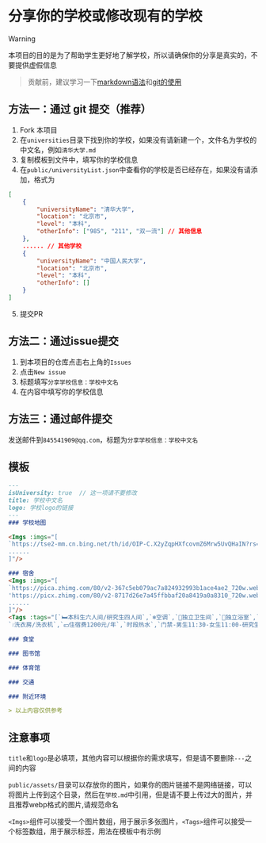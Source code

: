 # 分享你的学校或修改现有的学校

> [!WARNING]
> 本项目的目的是为了帮助学生更好地了解学校，所以请确保你的分享是真实的，不要提供虚假信息

> 贡献前，建议学习一下[markdown语法](https://www.runoob.com/markdown/md-tutorial.html)和[git的使用](https://www.liaoxuefeng.com/wiki/896043488029600)

## 方法一：通过 git 提交（推荐）

1. Fork 本项目
2. 在`universities`目录下找到你的学校，如果没有请新建一个，文件名为学校的中文名，例如`清华大学.md`
3. 复制模板到文件中，填写你的学校信息
4. 在`public/universityList.json`中查看你的学校是否已经存在，如果没有请添加，格式为

````json
[
    {
        "universityName": "清华大学",
        "location": "北京市",
        "level": "本科",
        "otherInfo": ["985", "211", "双一流"] // 其他信息
    },
    ...... // 其他学校
    {
        "universityName": "中国人民大学",
        "location": "北京市",
        "level": "本科",
        "otherInfo": []
    }
]
````

5. 提交PR

## 方法二：通过issue提交

1. 到本项目的仓库点击右上角的`Issues`
2. 点击`New issue`
3. 标题填写`分享学校信息：学校中文名`
4. 在内容中填写你的学校信息

## 方法三：通过邮件提交

发送邮件到`845541909@qq.com`，标题为`分享学校信息：学校中文名`

## 模板

```markdown
---
isUniversity: true  // 这一项请不要修改
title: 学校中文名
logo: 学校logo的链接
---
### 学校地图

<Imgs :imgs="[
`https://tse2-mm.cn.bing.net/th/id/OIP-C.X2yZqpHXfcovmZ6Mrw5UvQHaIN?rs=1&pid=ImgDetMain`,
......
]"/>

### 宿舍
<Imgs :imgs="[
`https://pica.zhimg.com/80/v2-367c5eb079ac7a824932993b1ace4ae2_720w.webp?source=1def8aca`,
'https://picx.zhimg.com/80/v2-8717d26e7a45ffbbaf20a8419a0a8310_720w.webp?source=1def8aca',
......
]"/>
<Tags :tags="[`🛏️本科生六人间/研究生四人间`,`❄️空调`,`🧻独立卫生间`,`🚿独立浴室`,`☕24H开水房`,
`💧洗衣房/洗衣机`,`💴住宿费1200元/年`,`时段热水`,`门禁-男生11:30-女生11:00-研究生无`]"/>

### 食堂

### 图书馆

### 体育馆

### 交通

### 附近环境

> 以上内容仅供参考
```

## 注意事项

`title`和`logo`是必填项，其他内容可以根据你的需求填写，但是请不要删除`---`之间的内容

`public/assets/`目录可以存放你的图片，如果你的图片链接不是网络链接，可以将图片上传到这个目录，然后在`学校.md`中引用，但是请不要上传过大的图片，并且推荐webp格式的图片,请规范命名

`<Imgs>`组件可以接受一个图片数组，用于展示多张图片，`<Tags>`组件可以接受一个标签数组，用于展示标签，用法在模板中有示例